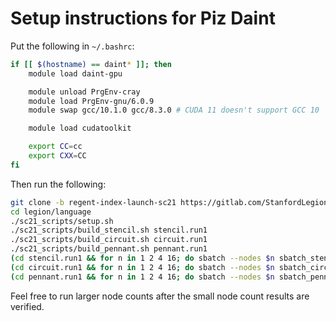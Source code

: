 # Setup instructions for Piz Daint

Put the following in `~/.bashrc`:

```bash
if [[ $(hostname) == daint* ]]; then
    module load daint-gpu

    module unload PrgEnv-cray
    module load PrgEnv-gnu/6.0.9
    module swap gcc/10.1.0 gcc/8.3.0 # CUDA 11 doesn't support GCC 10

    module load cudatoolkit

    export CC=cc
    export CXX=CC
fi
```

Then run the following:

```bash
git clone -b regent-index-launch-sc21 https://gitlab.com/StanfordLegion/legion.git
cd legion/language
./sc21_scripts/setup.sh
./sc21_scripts/build_stencil.sh stencil.run1
./sc21_scripts/build_circuit.sh circuit.run1
./sc21_scripts/build_pennant.sh pennant.run1
(cd stencil.run1 && for n in 1 2 4 16; do sbatch --nodes $n sbatch_stencil.sh; done)
(cd circuit.run1 && for n in 1 2 4 16; do sbatch --nodes $n sbatch_circuit.sh; done)
(cd pennant.run1 && for n in 1 2 4 16; do sbatch --nodes $n sbatch_pennant.sh; done)
```

Feel free to run larger node counts after the small node count results
are verified.
